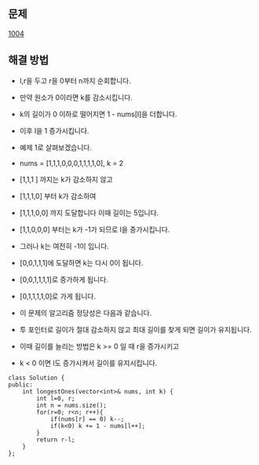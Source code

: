 ## 문제

[1004](https://leetcode.com/problems/max-consecutive-ones-iii/?envType=study-plan-v2&envId=leetcode-75)

## 해결 방법

- l,r을 두고 r을 0부터 n까지 순회합니다.
- 만약 원소가 0이라면 k를 감소시킵니다.
- k의 길이가 0 이하로 떨어지면 1 - nums[l]을 더합니다.
- 이후 l을 1 증가시킵니다.

- 예제 1로 살펴보겠습니다.
- nums = [1,1,1,0,0,0,1,1,1,1,0], k = 2

- [1,1,1 ] 까지는 k가 감소하지 않고
- [1,1,1,0] 부터 k가 감소하여
- [1,1,1,0,0] 까지 도달합니다 이때 길이는 5입니다.
- [1,1,0,0,0] 부터는 k가 -1가 되므로 l을 증가시킵니다.
- 그러나 k는 여전히 -1이 입니다.

- [0,0,1,1,1]에 도달하면 k는 다시 0이 됩니다.
- [0,0,1,1,1,1]로 증가하게 됩니다.
- [0,1,1,1,1,0]로 가게 됩니다.

- 이 문제의 알고리즘 정당성은 다음과 같습니다.
- 투 포인터로 길이가 절대 감소하지 않고 최대 길이를 찾게 되면 길이가 유지됩니다.
- 이때 길이를 늘리는 방법은 k >= 0 일 때 r을 증가시키고
- k < 0 이면 l도 증가시켜서 길이를 유지시킵니다.

```
class Solution {
public:
    int longestOnes(vector<int>& nums, int k) {
        int l=0, r;
        int n = nums.size();
        for(r=0; r<n; r++){
            if(nums[r] == 0) k--;
            if(k<0) k += 1 - nums[l++];
        }
        return r-l;
    }
};
```
